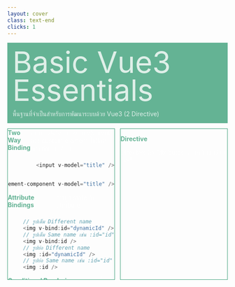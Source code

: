 ```yaml
---
layout: cover
class: text-end
clicks: 1
---
```


<PageNumber :page="$page" />

<div v-click="[0, 2]" class="custom-background-title">
  <p class="custom-title"> Basic Vue3 Essentials </p>
  <p class="custom-sub-title"> พื้นฐานที่จำเป็นสำหรับการพัฒนาระบบด้วย Vue3 (2 Directive) </p>
</div>
<div class="custom-container">
  <div
    v-click="[1, 2]"
    v-motion
    :initial="{ x: -400 }"
    :enter="{ x: 0 }"
    :leave="{ x: 400 }"
    class="custom-height-box custom-border-box pa-3"
  >
    <div class="mt-0">
      <div class="custom-display-box-title">
        <p class="custom-display-subtitle-content-list">
          <span class="custom-subtitle-list"> Two Way Binding </span>
          <span class="custom-content-list" style="max-width: 250px"> การผูก state กับ form element หรือ custom element ให้มีการเชื่อมต่อแบบ 2 ทาง </span>
        </p>
      </div>
<div class="custom-code-block">

```ts {*}{lines:false,startLine:1}
<input v-model="title" />
```

</div>
<div class="custom-code-block mb-3">

```ts {*}{lines:false,startLine:1}
<custom-element-component v-model="title" />
```

</div>
      <div class="custom-display-box-title">
        <p class="custom-display-subtitle-content-list">
          <span class="custom-subtitle-list"> Attribute Bindings </span>
          <span class="custom-content-list"> การผูก state กับ attribute </span>
        </p>
      </div>
<div class="custom-code-block mb-3">

```ts {*}{lines:false,startLine:1}
// รูปเต็ม Different name
<img v-bind:id="dynamicId" />
// รูปเต็ม Same name เช่น :id="id"
<img v-bind:id />
// รูปย่อ Different name
<img :id="dynamicId" />
// รูปย่อ Same name เช่น :id="id"
<img :id />
```

</div>
      <div class="custom-display-box-title">
        <p class="custom-display-subtitle-content-list">
          <span class="custom-subtitle-list"> Conditional Rendering </span>
          <span class="custom-content-list"> เงื่อนไข </span>
        </p>
      </div>
<div class="custom-code-block mb-3">

```ts {*}{lines:false,startLine:1}
<p v-if="type === 'A'"> A </p>
<p v-else-if="type === 'B'"> B </p>
<p v-else> C </p>
```

</div>
<div class="custom-code-block mb-3">

```ts {*}{lines:false,startLine:1}
<p v-show="ok"> Hello! </p>
```

</div>
      <div class="custom-display-box-title">
        <p class="custom-display-subtitle-content-list">
          <span class="custom-subtitle-list"> List Rendering </span>
          <span class="custom-content-list"> การวน Loop </span>
        </p>
      </div>
<div class="custom-code-block mb-3">

```ts {*}{lines:false,startLine:1}
<template>
  <li v-for="(item, index) in items" :key="index">
    Parent {{ index }} - {{ item.message }}
  </li>
</template>

<script>
  const items = ref([
    { message: 'Foo' },
    { message: 'Bar' }
  ])
</script>
```

</div>
<div class="custom-code-block mb-3">

```ts {*}{lines:false,startLine:1}
// result
* Parent - 0 - Foo
* Parent - 1 - Bar
```

</div>
      <div class="custom-display-box-title">
        <p class="custom-display-subtitle-content-list">
          <span class="custom-subtitle-list"> Event Handling </span>
          <span class="custom-content-list"> การจัดการกับ Event ใน DOM </span>
        </p>
      </div>
<div class="custom-code-block mb-3">

```ts {*}{lines:false,startLine:1}
// รูปเต็ม
<button v-on:click="action"> Action </button>
// รูปย่อ
<button @click="action"> Action </button>
```

</div>
      <div class="custom-display-box-title">
        <p class="custom-display-subtitle-content-list">
          <span class="custom-subtitle-list"> ETC </span>
          <span class="custom-content-list"> Directive อื่นๆ </span>
        </p>
      </div>
<div class="custom-code-block mb-3">

```ts {*}{lines:false,startLine:1}
v-slot: จะอธิบายเพิ่มเติมในหัวข้อ Components Basics
v-text: เขียนข้อความลงใน element
v-html: เขียน HTML ลงใน element
v-pre: ข้ามการคอมไพล์ element และลูกทั้งหมด
v-once: แสดง element หรือ component แค่ครั้งเดียว
v-memo: จดจำส่วนของ template เพื่อลดการคำนวณซ้ำ
v-cloak: ซ่อน template ที่ยังไม่คอมไพล์จนกว่าจะพร้อม
```

</div>
    </div>
  </div>
  <div
    v-click="[1, 2]"
    v-motion
    :initial="{ x: -400 }"
    :enter="{ x: 0 }"
    :leave="{ x: 400 }"
    class="custom-height-box custom-border-box pa-3 h-ful"
  >
    <div class="mt-30">
      <p class="custom-subtitle-list"> Directive </p>
      <div class="custom-content-list">
        <p> Directive คือ Attributes พิเศษที่ขึ้นต้นด้วย "v-" </p>
      </div>
    </div>
  </div>
</div>

<style>
.slidev-layout {
  padding: 28px;
  background: #35485d;
  z-index: 2;
  ::-webkit-scrollbar {
    width: 4px !important;
    height: 4px !important;
  }
  ::-webkit-scrollbar-thumb {
    border-radius: 8px !important;
    background: grey !important;
  }
  ::-webkit-scrollbar-track {
    background: transparent !important;
  }
}
.slidev-layout pre {
  width: 426px;
  overflow: auto;
}
.slidev-code-wrapper .line {
  padding-right: 20px;
}
.custom-background-title {
  background-color: #3fa17b;
  padding: 12px;
  opacity: 0.8;
}
.custom-title {
  font-size: 68px;
  line-height: 4rem;
  margin: 0;
}
.custom-sub-title {
  margin-bottom: 0;
}
.custom-container {
  display: grid;
  grid-template-columns: 3fr 3fr;
  gap: 12px;
  padding-top: 12px;
}
.custom-height-box {
  max-height: 344px;
  min-height: 344px;
  height: 344px;
  overflow-y: auto;
  overflow-x: hidden;
}
.custom-border-box {
  border: 1px;
  border-style: solid;
  border-color: #3fa17b;
}
.custom-subtitle-list {
  display: block;
  font-weight: bold;
  color: #3fa17b !important;
}
.custom-content-list p {
  margin: 0
}
.custom-display-box-title {
  display: flex;
  justify-content: end;
}
.custom-display-subtitle-content-list {
  display: flex;
  justify-content: space-between;
  width: 100%;
  margin: 0;
  margin-bottom: 8px
}
.custom-code-block {
  display: flex;
  flex-direction: column;
  align-items: end;
  justify-content: start;
  text-align: start;
}
p {
  color: white !important;
  opacity: 0.8 !important;
}
</style>

<!--
ความแตกต่างของ v-if และ v-show คือ v-show ยังคง render อยู่ใน DOM แต่ใส่ css display none เพื่อปิดการแสดงผลไว้ แต่ v-if จะไม่ถูก render v-show ไม่สามารถใช้กับ <template> หรือทำงานร่วมกับ v-else ได้ multiple v-model and modifier ไปดูต่อเอง มัน advance 
-->